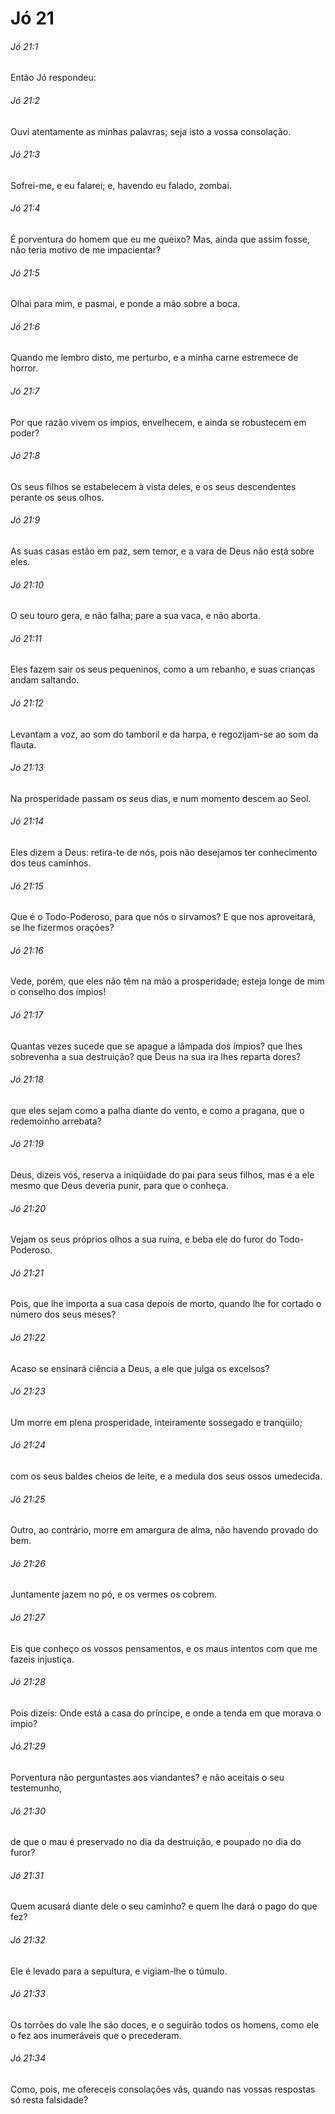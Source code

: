 # Jó 21

###### Jó 21:1

Então Jó respondeu:

###### Jó 21:2

Ouvi atentamente as minhas palavras; seja isto a vossa consolação.

###### Jó 21:3

Sofrei-me, e eu falarei; e, havendo eu falado, zombai.

###### Jó 21:4

É porventura do homem que eu me queixo? Mas, ainda que assim fosse, não teria motivo de me impacientar?

###### Jó 21:5

Olhai para mim, e pasmai, e ponde a mão sobre a boca.

###### Jó 21:6

Quando me lembro disto, me perturbo, e a minha carne estremece de horror.

###### Jó 21:7

Por que razão vivem os ímpios, envelhecem, e ainda se robustecem em poder?

###### Jó 21:8

Os seus filhos se estabelecem à vista deles, e os seus descendentes perante os seus olhos.

###### Jó 21:9

As suas casas estão em paz, sem temor, e a vara de Deus não está sobre eles.

###### Jó 21:10

O seu touro gera, e não falha; pare a sua vaca, e não aborta.

###### Jó 21:11

Eles fazem sair os seus pequeninos, como a um rebanho, e suas crianças andam saltando.

###### Jó 21:12

Levantam a voz, ao som do tamboril e da harpa, e regozijam-se ao som da flauta.

###### Jó 21:13

Na prosperidade passam os seus dias, e num momento descem ao Seol.

###### Jó 21:14

Eles dizem a Deus: retira-te de nós, pois não desejamos ter conhecimento dos teus caminhos.

###### Jó 21:15

Que é o Todo-Poderoso, para que nós o sirvamos? E que nos aproveitará, se lhe fizermos orações?

###### Jó 21:16

Vede, porém, que eles não têm na mão a prosperidade; esteja longe de mim o conselho dos ímpios!

###### Jó 21:17

Quantas vezes sucede que se apague a lâmpada dos ímpios? que lhes sobrevenha a sua destruição? que Deus na sua ira lhes reparta dores?

###### Jó 21:18

que eles sejam como a palha diante do vento, e como a pragana, que o redemoinho arrebata?

###### Jó 21:19

Deus, dizeis vós, reserva a iniqüidade do pai para seus filhos, mas é a ele mesmo que Deus deveria punir, para que o conheça.

###### Jó 21:20

Vejam os seus próprios olhos a sua ruina, e beba ele do furor do Todo-Poderoso.

###### Jó 21:21

Pois, que lhe importa a sua casa depois de morto, quando lhe for cortado o número dos seus meses?

###### Jó 21:22

Acaso se ensinará ciência a Deus, a ele que julga os excelsos?

###### Jó 21:23

Um morre em plena prosperidade, inteiramente sossegado e tranqüilo;

###### Jó 21:24

com os seus baldes cheios de leite, e a medula dos seus ossos umedecida.

###### Jó 21:25

Outro, ao contrário, morre em amargura de alma, não havendo provado do bem.

###### Jó 21:26

Juntamente jazem no pó, e os vermes os cobrem.

###### Jó 21:27

Eis que conheço os vossos pensamentos, e os maus intentos com que me fazeis injustiça.

###### Jó 21:28

Pois dizeis: Onde está a casa do príncipe, e onde a tenda em que morava o ímpio?

###### Jó 21:29

Porventura não perguntastes aos viandantes? e não aceitais o seu testemunho,

###### Jó 21:30

de que o mau é preservado no dia da destruição, e poupado no dia do furor?

###### Jó 21:31

Quem acusará diante dele o seu caminho? e quem lhe dará o pago do que fez?

###### Jó 21:32

Ele é levado para a sepultura, e vigiam-lhe o túmulo.

###### Jó 21:33

Os torrões do vale lhe são doces, e o seguirão todos os homens, como ele o fez aos inumeráveis que o precederam.

###### Jó 21:34

Como, pois, me ofereceis consolações vãs, quando nas vossas respostas só resta falsidade?

